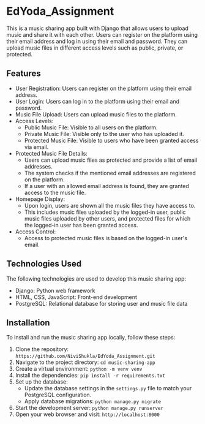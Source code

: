 # EdYoda_Assignment

This is a music sharing app built with Django that allows users to upload music and share it with each other. Users can register on the platform using their email address and log in using their email and password. They can upload music files in different access levels such as public, private, or protected.

## Features

- User Registration: Users can register on the platform using their email address.
- User Login: Users can log in to the platform using their email and password.
- Music File Upload: Users can upload music files to the platform.
- Access Levels:
  - Public Music File: Visible to all users on the platform.
  - Private Music File: Visible only to the user who has uploaded it.
  - Protected Music File: Visible to users who have been granted access via email.
- Protected Music File Details:
  - Users can upload music files as protected and provide a list of email addresses.
  - The system checks if the mentioned email addresses are registered on the platform.
  - If a user with an allowed email address is found, they are granted access to the music file.
- Homepage Display:
  - Upon login, users are shown all the music files they have access to.
  - This includes music files uploaded by the logged-in user, public music files uploaded by other users, and protected files for which the logged-in user has been granted access.
- Access Control:
  - Access to protected music files is based on the logged-in user's email.

## Technologies Used

The following technologies are used to develop this music sharing app:

- Django: Python web framework
- HTML, CSS, JavaScript: Front-end development
- PostgreSQL: Relational database for storing user and music file data

## Installation

To install and run the music sharing app locally, follow these steps:

1. Clone the repository: `https://github.com/NiviShukla/EdYoda_Assignment.git`
2. Navigate to the project directory: `cd music-sharing-app`
3. Create a virtual environment: `python -m venv venv`
4. Install the dependencies: `pip install -r requirements.txt`
5. Set up the database:
   - Update the database settings in the `settings.py` file to match your PostgreSQL configuration.
   - Apply database migrations: `python manage.py migrate`
6. Start the development server: `python manage.py runserver`
7. Open your web browser and visit: `http://localhost:8000`
